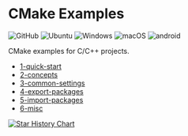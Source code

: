 # CMake Examples

<img alt="GitHub" src="https://img.shields.io/github/license/zchrissirhcz/cmake_examples"> ![Ubuntu](https://img.shields.io/badge/Ubuntu-333333?style=flat&logo=ubuntu) ![Windows](https://img.shields.io/badge/Windows-333333?style=flat&logo=windows&logoColor=blue) ![macOS](https://img.shields.io/badge/-macOS-333333?style=flat&logo=apple) ![android](https://img.shields.io/badge/-Android-333333?style=flat&logo=Android)

CMake examples for C/C++ projects.

- [1-quick-start](1-quick-start/README.md)
- [2-concepts](2-concepts/README.md)
- [3-common-settings](3-common-settings/README.md)
- [4-export-packages](4-export-packages/README.md)
- [5-import-packages](5-import-packages/README.md)
- [6-misc](8-misc/README.md)

[![Star History Chart](https://api.star-history.com/svg?repos=zchrissirhcz/cmake_examples&type=Date)](https://star-history.com/#zchrissirhcz/cmake_examples&Date)

